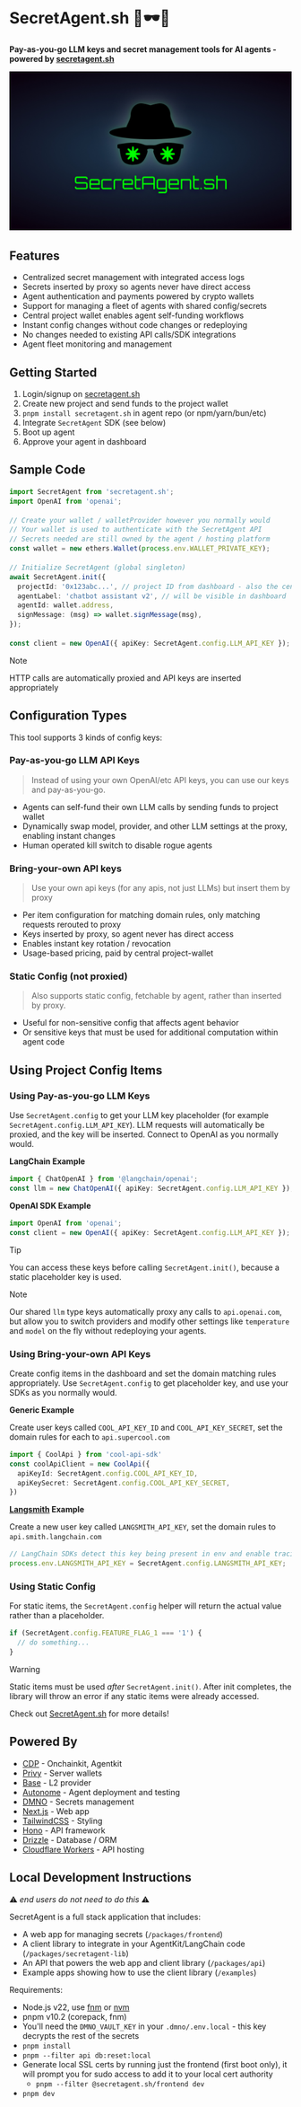 # SecretAgent.sh 🔐🕶️🤖 

**Pay-as-you-go LLM keys and secret management tools for AI agents - powered by [secretagent.sh](https://secretagent.sh)**

![SecretAgent.sh](/packages/frontend/assets/hero.jpg)

## Features

- Centralized secret management with integrated access logs
- Secrets inserted by proxy so agents never have direct access
- Agent authentication and payments powered by crypto wallets
- Support for managing a fleet of agents with shared config/secrets
- Central project wallet enables agent self-funding workflows
- Instant config changes without code changes or redeploying
- No changes needed to existing API calls/SDK integrations
- Agent fleet monitoring and management

## Getting Started
1. Login/signup on [secretagent.sh](https://secretagent.sh)
2. Create new project and send funds to the project wallet
3. `pnpm install secretagent.sh` in agent repo (or npm/yarn/bun/etc)
4. Integrate `SecretAgent` SDK (see below)
5. Boot up agent
6. Approve your agent in dashboard

## Sample Code

```ts
import SecretAgent from 'secretagent.sh';
import OpenAI from 'openai';

// Create your wallet / walletProvider however you normally would
// Your wallet is used to authenticate with the SecretAgent API
// Secrets needed are still owned by the agent / hosting platform
const wallet = new ethers.Wallet(process.env.WALLET_PRIVATE_KEY);

// Initialize SecretAgent (global singleton)
await SecretAgent.init({
  projectId: '0x123abc...', // project ID from dashboard - also the central project wallet address
  agentLabel: 'chatbot assistant v2', // will be visible in dashboard
  agentId: wallet.address,
  signMessage: (msg) => wallet.signMessage(msg),
});

const client = new OpenAI({ apiKey: SecretAgent.config.LLM_API_KEY });
```

> [!NOTE] 
> HTTP calls are automatically proxied and API keys are inserted appropriately

## Configuration Types

This tool supports 3 kinds of config keys:

### Pay-as-you-go LLM API Keys

> Instead of using your own OpenAI/etc API keys, you can use our keys and pay-as-you-go.

- Agents can self-fund their own LLM calls by sending funds to project wallet
- Dynamically swap model, provider, and other LLM settings at the proxy, enabling instant changes
- Human operated kill switch to disable rogue agents

### Bring-your-own API keys

> Use your own api keys (for any apis, not just LLMs) but insert them by proxy

- Per item configuration for matching domain rules, only matching requests rerouted to proxy
- Keys inserted by proxy, so agent never has direct access
- Enables instant key rotation / revocation
- Usage-based pricing, paid by central project-wallet

### Static Config (not proxied)

> Also supports static config, fetchable by agent, rather than inserted by proxy.

- Useful for non-sensitive config that affects agent behavior
- Or sensitive keys that must be used for additional computation within agent code

## Using Project Config Items

### Using Pay-as-you-go LLM Keys

Use `SecretAgent.config` to get your LLM key placeholder (for example `SecretAgent.config.LLM_API_KEY`).
LLM requests will automatically be proxied, and the key will be inserted. Connect to OpenAI as you normally would.

**LangChain Example**
```ts
import { ChatOpenAI } from '@langchain/openai';
const llm = new ChatOpenAI({ apiKey: SecretAgent.config.LLM_API_KEY });
```

**OpenAI SDK Example**
```ts
import OpenAI from 'openai';
const client = new OpenAI({ apiKey: SecretAgent.config.LLM_API_KEY });
```

> [!TIP]
> You can access these keys before calling `SecretAgent.init()`, because a static placeholder key is used.

> [!NOTE]
> Our shared `llm` type keys automatically proxy any calls to `api.openai.com`, but allow you to switch providers and modify other settings like `temperature` and `model` on the fly without redeploying your agents.

### Using Bring-your-own API Keys

Create config items in the dashboard and set the domain matching rules appropriately. Use `SecretAgent.config` to get placeholder key, and use your SDKs as you normally would.

**Generic Example**

Create user keys called `COOL_API_KEY_ID` and `COOL_API_KEY_SECRET`, set the domain rules for each to `api.supercool.com`
```ts
import { CoolApi } from 'cool-api-sdk'
const coolApiClient = new CoolApi({
  apiKeyId: SecretAgent.config.COOL_API_KEY_ID,
  apiKeySecret: SecretAgent.config.COOL_API_KEY_SECRET,
})
```

**[Langsmith](https://www.langchain.com/langsmith) Example**

Create a new user key called `LANGSMITH_API_KEY`, set the domain rules to `api.smith.langchain.com`
```ts
// LangChain SDKs detect this key being present in env and enable tracing
process.env.LANGSMITH_API_KEY = SecretAgent.config.LANGSMITH_API_KEY;
```

### Using Static Config

For static items, the `SecretAgent.config` helper will return the actual value rather than a placeholder.

```ts
if (SecretAgent.config.FEATURE_FLAG_1 === '1') {
  // do something...
}
```

> [!WARNING]
> Static items must be used _after_ `SecretAgent.init()`. After init completes, the library will throw an error if any static items were already accessed.

Check out [SecretAgent.sh](https://secretagent.sh) for more details!

## Powered By

- [CDP](https://docs.cdp.coinbase.com/) - Onchainkit, Agentkit
- [Privy](https://www.privy.io/) - Server wallets
- [Base](https://www.base.org/) - L2 provider
- [Autonome](https://dev.autonome.fun/login) - Agent deployment and testing
- [DMNO](https://dmno.dev) - Secrets management
- [Next.js](https://nextjs.org/) - Web app
- [TailwindCSS](https://tailwindcss.com/) - Styling
- [Hono](https://hono.dev/) - API framework
- [Drizzle](https://orm.drizzle.team/) - Database / ORM
- [Cloudflare Workers](https://developers.cloudflare.com/workers/) - API hosting

## Local Development Instructions

⚠️ _end users do not need to do this_ ⚠️

SecretAgent is a full stack application that includes: 
- A web app for managing secrets (`/packages/frontend`)
- A client library to integrate in your AgentKit/LangChain code (`/packages/secretagent-lib`)
- An API that powers the web app and client library (`/packages/api`)
- Example apps showing how to use the client library (`/examples`)

Requirements:
- Node.js v22, use [fnm](https://github.com/Schniz/fnm) or [nvm](https://github.com/nvm-sh/nvm)
- pnpm v10.2 (corepack, fnm)
- You'll need the `DMNO_VAULT_KEY` in your `.dmno/.env.local` - this key decrypts the rest of the secrets
- `pnpm install`
- `pnpm --filter api db:reset:local`
- Generate local SSL certs by running just the frontend (first boot only), it will prompt you for sudo access to add it to your local cert authority
  - `pnpm --filter @secretagent.sh/frontend dev`
- `pnpm dev`
